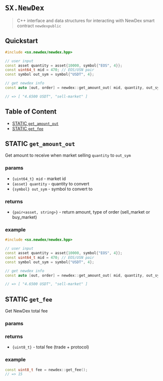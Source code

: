 # **`SX.NewDex`**

> C++ interface and data structures for interacting with NewDex smart contract `newdexpublic`


## Quickstart

```c++
#include <sx.newdex/newdex.hpp>

// user input
const asset quantity = asset{10000, symbol{"EOS", 4}};
const uint64_t mid = 470; // EOS/USN pair
const symbol out_sym = symbol{"USDT", 4};

// get newdex info
const auto [out, order] = newdex::get_amount_out( mid, quantity, out_sym );

// => [ "4.6500 USDT", "sell-market" ]
```

## Table of Content

- [STATIC `get_amount_out`](#static-get_amount_out)
- [STATIC `get_fee`](#static-get_fee)

## STATIC `get_amount_out`

Get amount to receive when market selling `quantity` to `out_sym`

### params

- `{uint64_t} mid` - market id
- `{asset} quantity` - quantity to convert
- `{symbol} out_sym` - symbol to convert to

### returns

- `{pair<asset, string>}` - return amount, type of order (sell_market or buy_market)

### example
```c++
#include <sx.newdex/newdex.hpp>

// user input
const asset quantity = asset{10000, symbol{"EOS", 4}};
const uint64_t mid = 470; // EOS/USN pair
const symbol out_sym = symbol{"USDT", 4};

// get newdex info
const auto [out, order] = newdex::get_amount_out( mid, quantity, out_sym );

// => [ "4.6500 USDT", "sell-market" ]
```

## STATIC `get_fee`

Get NewDex total fee

### params

### returns

- `{uint8_t}` - total fee (trade + protocol)

### example

```c++
const uint8_t fee = newdex::get_fee();
// => 15
```

